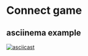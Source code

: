 # Connect game

## asciinema example

[![asciicast](https://asciinema.org/a/Ns4D94i0wIHQeEx9PKw8kyQGF.svg)](https://asciinema.org/a/Ns4D94i0wIHQeEx9PKw8kyQGF)